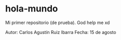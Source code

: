 # hola-mundo
Mi primer repositorio (de prueba). God help me xd

Autor: Carlos Agustín Ruiz Ibarra
Fecha: 15 de agosto
